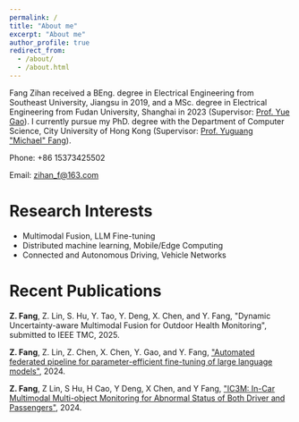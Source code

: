 ```yaml
---
permalink: /
title: "About me"
excerpt: "About me"
author_profile: true
redirect_from: 
  - /about/
  - /about.html
---
```


Fang Zihan received a BEng. degree in Electrical Engineering from Southeast University, Jiangsu in 2019, and a MSc. degree in Electrical Engineering from Fudan University, Shanghai in 2023 (Supervisor: [Prof. Yue Gao](https://inc.fudan.edu.cn/incenglish/wuewwao/list.htm)). I currently pursue my PhD. degree with the Department of Computer Science, City University of Hong Kong (Supervisor: [Prof. Yuguang "Michael" Fang](https://www.cs.cityu.edu.hk/~yugufang/)).

Phone: +86 15373425502

Email: zihan_f@163.com

<!-- Address: Science Building, Room 608, Handan Road, Fudan University, China -->

Research Interests
======
* Multimodal Fusion, LLM Fine-tuning
* Distributed machine learning, Mobile/Edge Computing
* Connected and Autonomous Driving, Vehicle Networks


Recent Publications
======
**Z. Fang**, Z. Lin, S. Hu, Y. Tao, Y. Deng, X. Chen, and Y. Fang, "Dynamic Uncertainty-aware Multimodal Fusion for Outdoor Health Monitoring", submitted to IEEE TMC, 2025.

**Z. Fang**, Z. Lin, Z. Chen, X. Chen, Y. Gao, and Y. Fang, ["Automated federated pipeline for parameter-efficient fine-tuning of large language models"](https://arxiv.org/pdf/2404.06448), 2024.

**Z. Fang**, Z Lin, S Hu, H Cao, Y Deng, X Chen, and Y Fang, ["IC3M: In-Car Multimodal Multi-object Monitoring for Abnormal Status of Both Driver and Passengers"](https://arxiv.org/pdf/2410.02592), 2024.
